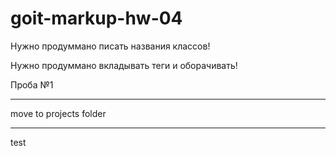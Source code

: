 # goit-markup-hw-04

Нужно продуммано писать названия классов!

Нужно продуммано вкладывать теги и оборачивать!

Проба №1

---

move to projects folder

---

test
